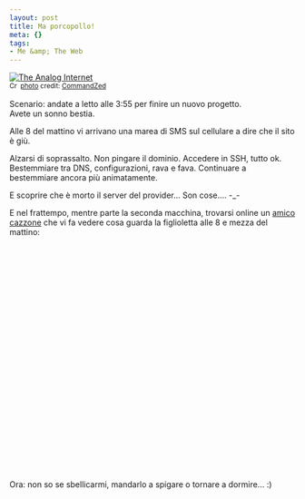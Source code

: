```yaml
--- 
layout: post
title: Ma porcopollo!
meta: {}
tags: 
- Me &amp; The Web
---
```

<a href="http://www.flickr.com/photos/19873755@N00/330231593/" title="The Analog Internet" target="_blank"><img src="http://farm1.static.flickr.com/156/330231593_ec6034e9f6.jpg" alt="The Analog Internet" border="0" /></a>  
<small><a href="http://creativecommons.org/licenses/by-nd/2.0/" title="Attribution-NoDerivs License" target="_blank"><img src="http://www.lastknight.com/wp-content/plugins/photo-dropper/images/cc.png" alt="Creative Commons License" border="0" width="16" height="16" align="absmiddle" /></a> <a href="http://www.photodropper.com/photos/" target="_blank">photo</a> credit: <a href="http://www.flickr.com/photos/19873755@N00/330231593/" title="CommandZed" target="_blank">CommandZed</a></small>  
  
Scenario: andate a letto alle 3:55 per finire un nuovo progetto.  
Avete un sonno bestia.  
  
Alle 8 del mattino vi arrivano una marea di SMS sul cellulare a dire che il sito è giù.  
  
Alzarsi di soprassalto. Non pingare il dominio. Accedere in SSH, tutto ok. Bestemmiare tra DNS, configurazioni, rava e fava. Continuare a bestemmiare ancora più animatamente.  
  
E scoprire che è morto il server del provider...  Son cose.... -_-  
  
E nel frattempo, mentre parte la seconda macchina, trovarsi online un [amico cazzone](http://www.alcooland.it) che vi fa vedere cosa guarda la figlioletta alle 8 e mezza del mattino:  
  
<object width="535" height="400"><param name="movie" value="http://www.youtube.com/v/T5anNGLrHBU&rel=1"></param><param name="wmode" value="transparent"></param><embed src="http://www.youtube.com/v/T5anNGLrHBU&rel=1" type="application/x-shockwave-flash" wmode="transparent" width="535" height="400"></embed></object>  
  
Ora: non so se sbellicarmi, mandarlo a spigare o tornare a dormire... :) 
